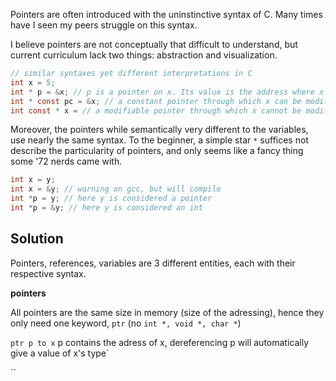 Pointers are often introduced with the uninstinctive syntax of C.
Many times have I seen my peers struggle on this syntax.

I believe pointers are not conceptually that difficult to understand, but current curriculum lack two things: abstraction and visualization.

```c
// similar syntaxes yet different interpretations in C
int x = 5;
int * p = &x; // p is a pointer on x. Its value is the address where x is stored.
int * const pc = &x; // a constant pointer through which x can be modified
int const * x = // a modifiable pointer through which x cannot be modified
```

Moreover, the pointers while semantically very different to the variables, use nearly the same syntax. To the beginner, a simple star `*` suffices not describe the particularity of pointers, and only seems like a fancy thing some '72 nerds came with.

```c
int x = y;
int x = &y; // warning on gcc, but will compile
int *p = y; // here y is considered a pointer
int *p = &y; // here y is considered an int
```


## Solution

Pointers, references, variables are 3 different entities, each with their respective syntax.

**pointers**

All pointers are the same size in memory (size of the adressing), hence they only need one keyword, `ptr` (no `int *, void *, char *`)

`ptr p to x` p contains the adress of x, dereferencing p will automatically give a value of x's type` 

``